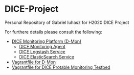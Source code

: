 # DICE-Project
Personal Repository of Gabriel Iuhasz for H2020 DICE Project

For furthere details please consult the following:

* [DICE Monitoring Platform (D-Mon)](https://github.com/igabriel85/IeAT-DICE-Repository/blob/master/src/README.md)
	* [DICE Monitoring Agent](https://github.com/igabriel85/IeAT-DICE-Repository/blob/master/dmon-agent/README.md)
	* [DICE Logstash Service](https://github.com/igabriel85/IeAT-DICE-Repository/blob/master/dmon-logstash/README.md)
	* [DICE ElasticSearch Service](https://github.com/igabriel85/IeAT-DICE-Repository/blob/master/dmon-elasticsearch/Readme.md)  
* [Vagrantfile for D-Mon](https://github.com/igabriel85/IeAT-DICE-Repository/blob/master/vagrant/Vagrant%20CDH%20Cluster/README.md)
* [Vagrantfile for DICE Protable Monitoring Testbed](https://github.com/igabriel85/IeAT-DICE-Repository/blob/master/vagrant/Monitoring/README.md)

